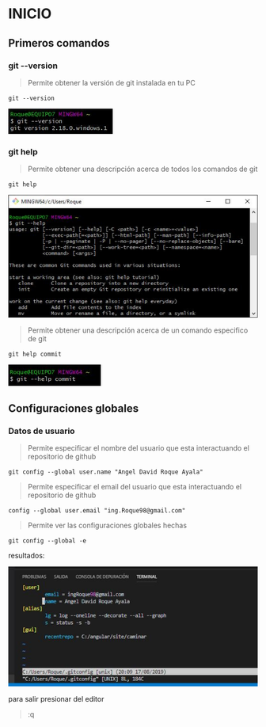 # INICIO

## Primeros comandos

### git --version

> Permite obtener la versión de git instalada en tu PC

    git --version
![nombre de la imagen][img1]

### git help

> Permite obtener una descripción acerca de todos los
> comandos de git

    git help

![nombre de la imagen][img2]

> Permite obtener una descripción acerca de un comando especifico de git

    git help commit

![nombre de la imagen][img3]

## Configuraciones globales

### Datos de usuario

> Permite especificar el nombre del usuario que esta interactuando el repositorio de github

    git config --global user.name "Angel David Roque Ayala"

> Permite especificar el email del usuario que esta interactuando el repositorio de github

    config --global user.email "ing.Roque98@gmail.com"

> Permite ver las configuraciones globales hechas

    git config --global -e

resultados:

![img4]

para salir presionar del editor

> :q

<!-- Aquí van las rutas de las imágenes -->
[img1]: img/01.JPG "git --version"
[img2]: img/02.JPG "git help"
[img3]: img/03.JPG "git help comando"
[img4]: img/04.JPG "git config --global -e"
